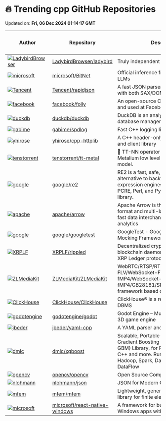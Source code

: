 # 🔥 Trending cpp GitHub Repositories

Updated on: **Fri, 06 Dec 2024 01:14:17 GMT**

| Author | Repository | Description | Language | ⭐ Total Stars | 🌟 Stars Today |
|--------|------------|-------------|----------|----------------|----------------|
| [![LadybirdBrowser](https://avatars.githubusercontent.com/u/5954907?s=40&v=4)](https://github.com/LadybirdBrowser) | [LadybirdBrowser/ladybird](https://github.com/LadybirdBrowser/ladybird) | Truly independent web browser | C++ | 25844 | 1,039 |
| [![microsoft](https://avatars.githubusercontent.com/u/23658399?s=40&v=4)](https://github.com/microsoft) | [microsoft/BitNet](https://github.com/microsoft/BitNet) | Official inference framework for 1-bit LLMs | C++ | 12066 | 97 |
| [![Tencent](https://avatars.githubusercontent.com/u/1195774?s=40&v=4)](https://github.com/Tencent) | [Tencent/rapidjson](https://github.com/Tencent/rapidjson) | A fast JSON parser/generator for C++ with both SAX/DOM style API | C++ | 14390 | 70 |
| [![facebook](https://avatars.githubusercontent.com/u/169419?s=40&v=4)](https://github.com/facebook) | [facebook/folly](https://github.com/facebook/folly) | An open-source C++ library developed and used at Facebook. | C++ | 28516 | 6 |
| [![duckdb](https://avatars.githubusercontent.com/u/3978469?s=40&v=4)](https://github.com/duckdb) | [duckdb/duckdb](https://github.com/duckdb/duckdb) | DuckDB is an analytical in-process SQL database management system | C++ | 24784 | 29 |
| [![gabime](https://avatars.githubusercontent.com/u/6052198?s=40&v=4)](https://github.com/gabime) | [gabime/spdlog](https://github.com/gabime/spdlog) | Fast C++ logging library. | C++ | 24602 | 15 |
| [![yhirose](https://avatars.githubusercontent.com/u/357397?s=40&v=4)](https://github.com/yhirose) | [yhirose/cpp-httplib](https://github.com/yhirose/cpp-httplib) | A C++ header-only HTTP/HTTPS server and client library | C++ | 13231 | 6 |
| [![tenstorrent](https://avatars.githubusercontent.com/u/109366641?s=40&v=4)](https://github.com/tenstorrent) | [tenstorrent/tt-metal](https://github.com/tenstorrent/tt-metal) | 🤘 TT-NN operator library, and TT-Metalium low level kernel programming model. | C++ | 511 | 4 |
| [![google](https://avatars.githubusercontent.com/u/3593753?s=40&v=4)](https://github.com/google) | [google/re2](https://github.com/google/re2) | RE2 is a fast, safe, thread-friendly alternative to backtracking regular expression engines like those used in PCRE, Perl, and Python. It is a C++ library. | C++ | 9008 | 1 |
| [![apache](https://avatars.githubusercontent.com/u/27350?s=40&v=4)](https://github.com/apache) | [apache/arrow](https://github.com/apache/arrow) | Apache Arrow is the universal columnar format and multi-language toolbox for fast data interchange and in-memory analytics | C++ | 14698 | 6 |
| [![google](https://avatars.githubusercontent.com/u/12735026?s=40&v=4)](https://github.com/google) | [google/googletest](https://github.com/google/googletest) | GoogleTest - Google Testing and Mocking Framework | C++ | 34981 | 8 |
| [![XRPLF](https://avatars.githubusercontent.com/u/877549?s=40&v=4)](https://github.com/XRPLF) | [XRPLF/rippled](https://github.com/XRPLF/rippled) | Decentralized cryptocurrency blockchain daemon implementing the XRP Ledger protocol in C++ | C++ | 4650 | 6 |
| [![ZLMediaKit](https://avatars.githubusercontent.com/u/11495632?s=40&v=4)](https://github.com/ZLMediaKit) | [ZLMediaKit/ZLMediaKit](https://github.com/ZLMediaKit/ZLMediaKit) | WebRTC/RTSP/RTMP/HTTP/HLS/HTTP-FLV/WebSocket-FLV/HTTP-TS/HTTP-fMP4/WebSocket-TS/WebSocket-fMP4/GB28181/SRT server and client framework based on C++11 | C++ | 14161 | 12 |
| [![ClickHouse](https://avatars.githubusercontent.com/u/18581488?s=40&v=4)](https://github.com/ClickHouse) | [ClickHouse/ClickHouse](https://github.com/ClickHouse/ClickHouse) | ClickHouse® is a real-time analytics DBMS | C++ | 37928 | 20 |
| [![godotengine](https://avatars.githubusercontent.com/u/4701338?s=40&v=4)](https://github.com/godotengine) | [godotengine/godot](https://github.com/godotengine/godot) | Godot Engine – Multi-platform 2D and 3D game engine | C++ | 91634 | 39 |
| [![jbeder](https://avatars.githubusercontent.com/u/1059334?s=40&v=4)](https://github.com/jbeder) | [jbeder/yaml-cpp](https://github.com/jbeder/yaml-cpp) | A YAML parser and emitter in C++ | C++ | 5196 | 3 |
| [![dmlc](https://avatars.githubusercontent.com/u/2577440?s=40&v=4)](https://github.com/dmlc) | [dmlc/xgboost](https://github.com/dmlc/xgboost) | Scalable, Portable and Distributed Gradient Boosting (GBDT, GBRT or GBM) Library, for Python, R, Java, Scala, C++ and more. Runs on single machine, Hadoop, Spark, Dask, Flink and DataFlow | C++ | 26375 | 5 |
| [![opencv](https://avatars.githubusercontent.com/u/4981219?s=40&v=4)](https://github.com/opencv) | [opencv/opencv](https://github.com/opencv/opencv) | Open Source Computer Vision Library | C++ | 79466 | 22 |
| [![nlohmann](https://avatars.githubusercontent.com/u/159488?s=40&v=4)](https://github.com/nlohmann) | [nlohmann/json](https://github.com/nlohmann/json) | JSON for Modern C++ | C++ | 43491 | 16 |
| [![mfem](https://avatars.githubusercontent.com/u/1278247?s=40&v=4)](https://github.com/mfem) | [mfem/mfem](https://github.com/mfem/mfem) | Lightweight, general, scalable C++ library for finite element methods | C++ | 1757 | 4 |
| [![microsoft](https://avatars.githubusercontent.com/u/53619745?s=40&v=4)](https://github.com/microsoft) | [microsoft/react-native-windows](https://github.com/microsoft/react-native-windows) | A framework for building native Windows apps with React. | C++ | 16442 | 12 |
